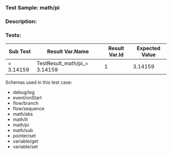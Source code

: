 ### **Test Sample:** math/pi
### **Description:** 

### Tests:
| Sub Test | Result Var.Name | Result Var.Id | Expected Value
| ----------- | ----------- | ----------- |----------- |
| = 3.14159 | TestResult_math/pi_= 3.14159 | 1 | 3.14159

Schemas used in this test case:
- debug/log
- event/onStart
- flow/branch
- flow/sequence
- math/abs
- math/lt
- math/pi
- math/sub
- pointer/set
- variable/get
- variable/set
